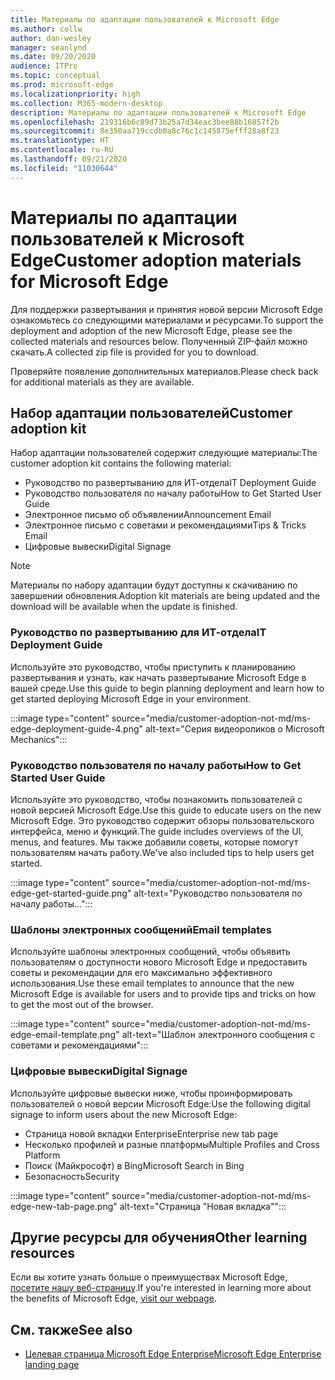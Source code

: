 ```yaml
---
title: Материалы по адаптации пользователей к Microsoft Edge
ms.author: collw
author: dan-wesley
manager: seanlynd
ms.date: 09/20/2020
audience: ITPro
ms.topic: conceptual
ms.prod: microsoft-edge
ms.localizationpriority: high
ms.collection: M365-modern-desktop
description: Материалы по адаптации пользователей к Microsoft Edge
ms.openlocfilehash: 219316b6c89d73b25a7d34eac3bee88b16857f2b
ms.sourcegitcommit: 8e350aa719ccdb0a8c76c1c145875efff28a8f23
ms.translationtype: HT
ms.contentlocale: ru-RU
ms.lasthandoff: 09/21/2020
ms.locfileid: "11030644"
---
```

# <span data-ttu-id="5abc2-103">Материалы по адаптации пользователей к Microsoft Edge</span><span class="sxs-lookup"><span data-stu-id="5abc2-103">Customer adoption materials for Microsoft Edge</span></span>

<span data-ttu-id="5abc2-104">Для поддержки развертывания и принятия новой версии Microsoft Edge ознакомьтесь со следующими материалами и ресурсами.</span><span class="sxs-lookup"><span data-stu-id="5abc2-104">To support the deployment and adoption of the new Microsoft Edge, please see the collected materials and resources below.</span></span> <span data-ttu-id="5abc2-105">Полученный ZIP-файл можно скачать.</span><span class="sxs-lookup"><span data-stu-id="5abc2-105">A collected zip file is provided for you to download.</span></span>

<span data-ttu-id="5abc2-106">Проверяйте появление дополнительных материалов.</span><span class="sxs-lookup"><span data-stu-id="5abc2-106">Please check back for additional materials as they are available.</span></span>

## <span data-ttu-id="5abc2-107">Набор адаптации пользователей</span><span class="sxs-lookup"><span data-stu-id="5abc2-107">Customer adoption kit</span></span>

<span data-ttu-id="5abc2-108">Набор адаптации пользователей содержит следующие материалы:</span><span class="sxs-lookup"><span data-stu-id="5abc2-108">The customer adoption kit contains the following material:</span></span>

- <span data-ttu-id="5abc2-109">Руководство по развертыванию для ИТ-отдела</span><span class="sxs-lookup"><span data-stu-id="5abc2-109">IT Deployment Guide</span></span>
- <span data-ttu-id="5abc2-110">Руководство пользователя по началу работы</span><span class="sxs-lookup"><span data-stu-id="5abc2-110">How to Get Started User Guide</span></span>
- <span data-ttu-id="5abc2-111">Электронное письмо об объявлении</span><span class="sxs-lookup"><span data-stu-id="5abc2-111">Announcement Email</span></span>
- <span data-ttu-id="5abc2-112">Электронное письмо с советами и рекомендациями</span><span class="sxs-lookup"><span data-stu-id="5abc2-112">Tips & Tricks Email</span></span>
- <span data-ttu-id="5abc2-113">Цифровые вывески</span><span class="sxs-lookup"><span data-stu-id="5abc2-113">Digital Signage</span></span>

> [!NOTE]
> <span data-ttu-id="5abc2-114">Материалы по набору адаптации будут доступны к скачиванию по завершении обновления.</span><span class="sxs-lookup"><span data-stu-id="5abc2-114">Adoption kit materials are being updated and the download will be available when the update is finished.</span></span>
<!--
[Download customer adoption kit](https://download.microsoft.com/download/0/4/2/0426ffdf-e33c-4177-b0f8-a13a43719c63/Commercial%Adoption%Kit%-%Microsoft%Edge.zip)-->

### <span data-ttu-id="5abc2-115">Руководство по развертыванию для ИТ-отдела</span><span class="sxs-lookup"><span data-stu-id="5abc2-115">IT Deployment Guide</span></span>

<span data-ttu-id="5abc2-116">Используйте это руководство, чтобы приступить к планированию развертывания и узнать, как начать развертывание Microsoft Edge в вашей среде.</span><span class="sxs-lookup"><span data-stu-id="5abc2-116">Use this guide to begin planning deployment and learn how to get started deploying Microsoft Edge in your environment.</span></span>

:::image type="content" source="media/customer-adoption-not-md/ms-edge-deployment-guide-4.png" alt-text="Серия видеороликов о Microsoft Mechanics":::

### <span data-ttu-id="5abc2-118">Руководство пользователя по началу работы</span><span class="sxs-lookup"><span data-stu-id="5abc2-118">How to Get Started User Guide</span></span>

<span data-ttu-id="5abc2-119">Используйте это руководство, чтобы познакомить пользователей с новой версией Microsoft Edge.</span><span class="sxs-lookup"><span data-stu-id="5abc2-119">Use this guide to educate users on the new Microsoft Edge.</span></span> <span data-ttu-id="5abc2-120">Это руководство содержит обзоры пользовательского интерфейса, меню и функций.</span><span class="sxs-lookup"><span data-stu-id="5abc2-120">The guide includes overviews of the UI, menus, and features.</span></span> <span data-ttu-id="5abc2-121">Мы также добавили советы, которые помогут пользователям начать работу.</span><span class="sxs-lookup"><span data-stu-id="5abc2-121">We've also included tips to help users get started.</span></span>

:::image type="content" source="media/customer-adoption-not-md/ms-edge-get-started-guide.png" alt-text="Руководство пользователя по началу работы...":::

### <span data-ttu-id="5abc2-123">Шаблоны электронных сообщений</span><span class="sxs-lookup"><span data-stu-id="5abc2-123">Email templates</span></span>

<span data-ttu-id="5abc2-124">Используйте шаблоны электронных сообщений, чтобы объявить пользователям о доступности нового Microsoft Edge и предоставить советы и рекомендации для его максимально эффективного использования.</span><span class="sxs-lookup"><span data-stu-id="5abc2-124">Use these email templates to announce that the new Microsoft Edge is available for users and to provide tips and tricks on how to get the most out of the browser.</span></span>

:::image type="content" source="media/customer-adoption-not-md/ms-edge-email-template.png" alt-text="Шаблон электронного сообщения с советами и рекомендациями":::

### <span data-ttu-id="5abc2-126">Цифровые вывески</span><span class="sxs-lookup"><span data-stu-id="5abc2-126">Digital Signage</span></span>

<span data-ttu-id="5abc2-127">Используйте цифровые вывески ниже, чтобы проинформировать пользователей о новой версии Microsoft Edge:</span><span class="sxs-lookup"><span data-stu-id="5abc2-127">Use the following digital signage to inform users about the new Microsoft Edge:</span></span>

- <span data-ttu-id="5abc2-128">Страница новой вкладки Enterprise</span><span class="sxs-lookup"><span data-stu-id="5abc2-128">Enterprise new tab page</span></span>
- <span data-ttu-id="5abc2-129">Несколько профилей и разные платформы</span><span class="sxs-lookup"><span data-stu-id="5abc2-129">Multiple Profiles and Cross Platform</span></span>
- <span data-ttu-id="5abc2-130">Поиск (Майкрософт) в Bing</span><span class="sxs-lookup"><span data-stu-id="5abc2-130">Microsoft Search in Bing</span></span>
- <span data-ttu-id="5abc2-131">Безопасность</span><span class="sxs-lookup"><span data-stu-id="5abc2-131">Security</span></span>

:::image type="content" source="media/customer-adoption-not-md/ms-edge-new-tab-page.png" alt-text="Страница "Новая вкладка"":::

## <span data-ttu-id="5abc2-133">Другие ресурсы для обучения</span><span class="sxs-lookup"><span data-stu-id="5abc2-133">Other learning resources</span></span>

<span data-ttu-id="5abc2-134">Если вы хотите узнать больше о преимуществах Microsoft Edge, [посетите нашу веб-страницу](https://www.microsoft.com/edge/business).</span><span class="sxs-lookup"><span data-stu-id="5abc2-134">If you're interested in learning more about the benefits of Microsoft Edge, [visit our webpage](https://www.microsoft.com/edge/business).</span></span>

## <span data-ttu-id="5abc2-135">См. также</span><span class="sxs-lookup"><span data-stu-id="5abc2-135">See also</span></span>

- [<span data-ttu-id="5abc2-136">Целевая страница Microsoft Edge Enterprise</span><span class="sxs-lookup"><span data-stu-id="5abc2-136">Microsoft Edge Enterprise landing page</span></span>](https://aka.ms/EdgeEnterprise)
